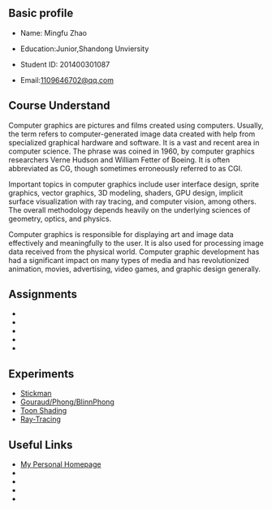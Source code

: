 
## Basic profile
* Name: Mingfu Zhao
 
* Education:Junior,Shandong Unviersity
 
* Student ID: 201400301087
 
* Email:1109646702@qq.com
 
## Course Understand
 Computer graphics are pictures and films created using computers. Usually, the term refers to computer-generated image data created with help from specialized graphical hardware and software. It is a vast and recent area in computer science. The phrase was coined in 1960, by computer graphics researchers Verne Hudson and William Fetter of Boeing. It is often abbreviated as CG, though sometimes erroneously referred to as CGI.

 Important topics in computer graphics include user interface design, sprite graphics, vector graphics, 3D modeling, shaders, GPU design, implicit surface visualization with ray tracing, and computer vision, among others. The overall methodology depends heavily on the underlying sciences of geometry, optics, and physics.

 Computer graphics is responsible for displaying art and image data effectively and meaningfully to the user. It is also used for processing image data received from the physical world. Computer graphic development has had a significant impact on many types of media and has revolutionized animation, movies, advertising, video games, and graphic design generally.


## Assignments
* 
* 
* 
* 
* 


## Experiments
* [Stickman](https://github.com/Chicharito999/Stickman) 
* [Gouraud/Phong/BlinnPhong](https://github.com/Chicharito999/Shading) 
* [Toon Shading](https://github.com/Chicharito999/ToonShading) 
* [Ray-Tracing](https://github.com/Chicharito999/Ray-Tracing) 



## Useful Links
* [My Personal Homepage](https://chicharito999.github.io/) 
* 
* 
* 
* 

